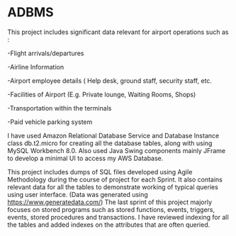# ADBMS
This project includes significant data relevant for airport operations such as :

-Flight arrivals/departures

-Airline Information

-Airport employee details ( Help desk, ground staff, security staff, etc.

-Facilities of Airport (E.g. Private lounge, Waiting Rooms, Shops)

-Transportation within the terminals

-Paid vehicle parking system


I have used Amazon Relational Database Service and Database Instance class db.t2.micro for creating all the database tables, along with using MySQL Workbench 8.0. Also used Java Swing components mainly JFrame to develop a minimal UI to access my AWS Database.

This project includes dumps of SQL files developed using Agile Methodology during the course of project for each Sprint. It also contains relevant data for all the tables to demonstrate working of typical queries using user interface. (Data was generated using https://www.generatedata.com/) The last sprint of this project majorly focuses on stored programs such as stored functions, events, triggers, events, stored procedures and transactions. I have reviewed indexing for all the tables and added indexes on the attributes that are often queried.
